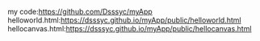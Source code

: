 my code:https://github.com/Dsssyc/myApp
helloworld.html:https://dsssyc.github.io/myApp/public/helloworld.html
hellocanvas.html:https://dsssyc.github.io/myApp/public/hellocanvas.html
